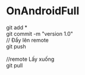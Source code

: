 # OnAndroidFull</br>
git add * </br>
git commit -m "version 1.0" </br>
// Đẩy lên remote</br>
git push</br>
</br>
//remote Lấy xuống</br>
git pull</br>
